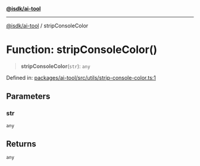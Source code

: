 [**@isdk/ai-tool**](../README.md)

***

[@isdk/ai-tool](../globals.md) / stripConsoleColor

# Function: stripConsoleColor()

> **stripConsoleColor**(`str`): `any`

Defined in: [packages/ai-tool/src/utils/strip-console-color.ts:1](https://github.com/isdk/ai-tool.js/blob/b0ee9498dddfa5222989cf00502bb34c601df743/src/utils/strip-console-color.ts#L1)

## Parameters

### str

`any`

## Returns

`any`
